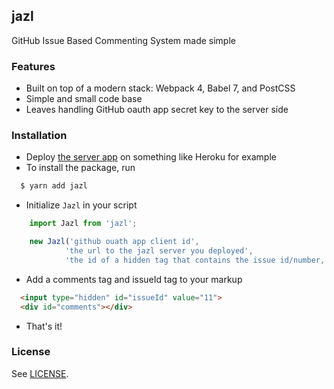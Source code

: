 jazl
---

GitHub Issue Based Commenting System made simple

### Features

- Built on top of a modern stack: Webpack 4, Babel 7, and PostCSS
- Simple and small code base
- Leaves handling GitHub oauth app secret key to the server side

### Installation

- Deploy [the server app](https://github.com/aonemd/jazl-server) on something like Heroku for example
- To install the package, run
```sh
  $ yarn add jazl
```

- Initialize `Jazl` in your script

```javascript
    import Jazl from 'jazl';

    new Jazl('github ouath app client id',
            'the url to the jazl server you deployed',
            'the id of a hidden tag that contains the issue id/number, e.g., issueId');
  ```
- Add a comments tag and issueId tag to your markup

```html
  <input type="hidden" id="issueId" value="11">
  <div id="comments"></div>
```
- That's it!

### License

See [LICENSE](https://github.com/aonemd/jazl/blob/master/LICENSE).
